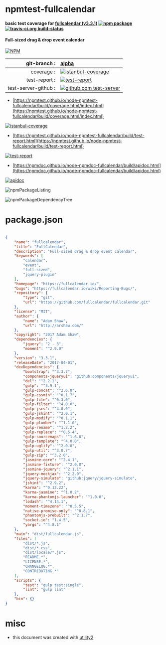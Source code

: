 # npmtest-fullcalendar

#### basic test coverage for  [fullcalendar (v3.3.1)](https://fullcalendar.io/)  [![npm package](https://img.shields.io/npm/v/npmtest-fullcalendar.svg?style=flat-square)](https://www.npmjs.org/package/npmtest-fullcalendar) [![travis-ci.org build-status](https://api.travis-ci.org/npmtest/node-npmtest-fullcalendar.svg)](https://travis-ci.org/npmtest/node-npmtest-fullcalendar)

#### Full-sized drag & drop event calendar

[![NPM](https://nodei.co/npm/fullcalendar.png?downloads=true&downloadRank=true&stars=true)](https://www.npmjs.com/package/fullcalendar)

| git-branch : | [alpha](https://github.com/npmtest/node-npmtest-fullcalendar/tree/alpha)|
|--:|:--|
| coverage : | [![istanbul-coverage](https://npmtest.github.io/node-npmtest-fullcalendar/build/coverage.badge.svg)](https://npmtest.github.io/node-npmtest-fullcalendar/build/coverage.html/index.html)|
| test-report : | [![test-report](https://npmtest.github.io/node-npmtest-fullcalendar/build/test-report.badge.svg)](https://npmtest.github.io/node-npmtest-fullcalendar/build/test-report.html)|
| test-server-github : | [![github.com test-server](https://npmtest.github.io/node-npmtest-fullcalendar/GitHub-Mark-32px.png)](https://npmtest.github.io/node-npmtest-fullcalendar/build/app/index.html) | | build-artifacts : | [![build-artifacts](https://npmtest.github.io/node-npmtest-fullcalendar/glyphicons_144_folder_open.png)](https://github.com/npmtest/node-npmtest-fullcalendar/tree/gh-pages/build)|

- [https://npmtest.github.io/node-npmtest-fullcalendar/build/coverage.html/index.html](https://npmtest.github.io/node-npmtest-fullcalendar/build/coverage.html/index.html)

[![istanbul-coverage](https://npmtest.github.io/node-npmtest-fullcalendar/build/screenCapture.buildCi.browser.%252Ftmp%252Fbuild%252Fcoverage.lib.html.png)](https://npmtest.github.io/node-npmtest-fullcalendar/build/coverage.html/index.html)

- [https://npmtest.github.io/node-npmtest-fullcalendar/build/test-report.html](https://npmtest.github.io/node-npmtest-fullcalendar/build/test-report.html)

[![test-report](https://npmtest.github.io/node-npmtest-fullcalendar/build/screenCapture.buildCi.browser.%252Ftmp%252Fbuild%252Ftest-report.html.png)](https://npmtest.github.io/node-npmtest-fullcalendar/build/test-report.html)

- [https://npmdoc.github.io/node-npmdoc-fullcalendar/build/apidoc.html](https://npmdoc.github.io/node-npmdoc-fullcalendar/build/apidoc.html)

[![apidoc](https://npmdoc.github.io/node-npmdoc-fullcalendar/build/screenCapture.buildCi.browser.%252Ftmp%252Fbuild%252Fapidoc.html.png)](https://npmdoc.github.io/node-npmdoc-fullcalendar/build/apidoc.html)

![npmPackageListing](https://npmtest.github.io/node-npmtest-fullcalendar/build/screenCapture.npmPackageListing.svg)

![npmPackageDependencyTree](https://npmtest.github.io/node-npmtest-fullcalendar/build/screenCapture.npmPackageDependencyTree.svg)



# package.json

```json

{
    "name": "fullcalendar",
    "title": "FullCalendar",
    "description": "Full-sized drag & drop event calendar",
    "keywords": [
        "calendar",
        "event",
        "full-sized",
        "jquery-plugin"
    ],
    "homepage": "https://fullcalendar.io/",
    "bugs": "https://fullcalendar.io/wiki/Reporting-Bugs/",
    "repository": {
        "type": "git",
        "url": "https://github.com/fullcalendar/fullcalendar.git"
    },
    "license": "MIT",
    "author": {
        "name": "Adam Shaw",
        "url": "http://arshaw.com/"
    },
    "copyright": "2017 Adam Shaw",
    "dependencies": {
        "jquery": "2 - 3",
        "moment": "^2.9.0"
    },
    "version": "3.3.1",
    "releaseDate": "2017-04-01",
    "devDependencies": {
        "bootstrap": "^3.3.7",
        "components-jqueryui": "github:components/jqueryui",
        "del": "^2.2.1",
        "gulp": "^3.9.1",
        "gulp-concat": "^2.6.0",
        "gulp-cssmin": "^0.1.7",
        "gulp-file": "^0.3.0",
        "gulp-filter": "^4.0.0",
        "gulp-jscs": "^4.0.0",
        "gulp-jshint": "^2.0.1",
        "gulp-modify": "^0.1.1",
        "gulp-plumber": "^1.1.0",
        "gulp-rename": "^1.2.2",
        "gulp-replace": "^0.5.4",
        "gulp-sourcemaps": "^1.6.0",
        "gulp-template": "^4.0.0",
        "gulp-uglify": "^2.0.0",
        "gulp-util": "^3.0.7",
        "gulp-zip": "^3.2.0",
        "jasmine-core": "^2.4.1",
        "jasmine-fixture": "^2.0.0",
        "jasmine-jquery": "^2.1.1",
        "jquery-mockjax": "^2.2.0",
        "jquery-simulate": "github:jquery/jquery-simulate",
        "jshint": "^2.9.2",
        "karma": "^0.13.22",
        "karma-jasmine": "^1.0.2",
        "karma-phantomjs-launcher": "^1.0.0",
        "lodash": "^4.14.1",
        "moment-timezone": "^0.5.5",
        "native-promise-only": "^0.8.1",
        "phantomjs-prebuilt": "^2.1.7",
        "socket.io": "1.4.5",
        "yargs": "^4.8.1"
    },
    "main": "dist/fullcalendar.js",
    "files": [
        "dist/*.js",
        "dist/*.css",
        "dist/locale/*.js",
        "README.*",
        "LICENSE.*",
        "CHANGELOG.*",
        "CONTRIBUTING.*"
    ],
    "scripts": {
        "test": "gulp test:single",
        "lint": "gulp lint"
    },
    "bin": {}
}
```



# misc
- this document was created with [utility2](https://github.com/kaizhu256/node-utility2)

